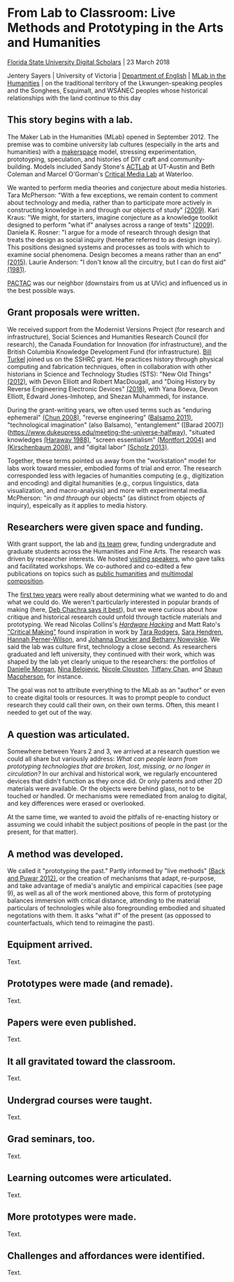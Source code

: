 # From Lab to Classroom: Live Methods and Prototyping in the Arts and Humanities

[Florida State University Digital Scholars](https://digitalscholars.wordpress.com/2018/03/10/prototyping-as-pedagogy/) | 23 March 2018 

Jentery Sayers | University of Victoria | [Department of English](https://www.uvic.ca/humanities/english/) | [MLab in the Humanities](http://maker.uvic.ca/) | on the traditional territory of the Lkwungen-speaking peoples and the Songhees, Esquimalt, and WSÁNEĆ peoples whose historical relationships with the land continue to this day

## This story begins with a lab.

The Maker Lab in the Humanities (MLab) opened in September 2012. The premise was to combine university lab cultures (especially in the arts and humanities) with a [makerspace](http://maker.uvic.ca/makerspace/) model, stressing experimentation, prototoyping, speculation, and histories of DIY craft and community-building. Models included Sandy Stone's [ACTLab](https://actlab.us/index.shtml) at UT-Austin and Beth Coleman and Marcel O'Gorman's [Critical Media Lab](http://criticalmedia.uwaterloo.ca/crimelab/) at Waterloo. 

We wanted to perform media theories and conjecture about media histories. Tara McPherson: "With a few exceptions, we remain content to comment about technology and media, rather than to participate more actively in constructing knowledge in and through our objects of study" [(2009)](https://muse.jhu.edu/article/257016/). Kari Kraus: "We might, for starters, imagine conjecture as a knowledge toolkit designed to perform "what if" analyses across a range of texts" [(2009)](http://www.digitalhumanities.org/dhq/vol/3/4/000069/000069.html). Daniela K. Rosner: "I argue for a mode of research through design that treats the design as social inquiry (hereafter referred to as design inquiry). This positions designed systems and processes as tools with which to examine social phenomena. Design becomes a means rather than an end" [(2015)](http://interactions.acm.org/archive/view/march-april-2015/reshaping-the-limits-of-design-in-hci). Laurie Anderson: "I don't know all the circuitry, but I can do first aid" [(1981)](https://books.google.ca/books?id=6BDrAAAAMAAJ&q=battcock+art+of+performance&dq=battcock+art+of+performance&hl=en&sa=X&ved=0ahUKEwjUmv_60ILaAhVIwGMKHYMzBxAQ6AEIKTAA).

[PACTAC](http://pactac.net/) was our neighbor (downstairs from us at UVic) and influenced us in the best possible ways. 

## Grant proposals were written.

We received support from the Modernist Versions Project (for research and infrastructure), Social Sciences and Humanities Research Council (for research), the Canada Foundation for Innovation (for infrastructure), and the British Columbia Knowledge Development Fund (for infrastructure). [Bill Turkel](https://williamjturkel.net/) joined us on the SSHRC grant. He practices history through physical computing and fabrication techniques, often in collaboration with other historians in Science and Technology Studies (STS): "New Old Things" [(2012)](http://www.cjc-online.ca/index.php/journal/article/view/2506), with Devon Elliott and Robert MacDougall, and "Doing History by Reverse Engineering Electronic Devices" [(2018)](https://muse.jhu.edu/chapter/2068861), with Yana Boeva, Devon Elliott, Edward Jones-Imhotep, and Shezan Muhammedi, for instance.  

During the grant-writing years, we often used terms such as "enduring ephemeral" [(Chun 2008)](http://www.jstor.org/stable/10.1086/595632), "reverse engineering" ([Balsamo 2011)](https://www.dukeupress.edu/designing-culture), "technological imagination" (also Balsamo), "entanglement" ([Barad 2007])(https://www.dukeupress.edu/meeting-the-universe-halfway), "situated knowledges [(Haraway 1988)](https://www.jstor.org/stable/3178066?seq=1#page_scan_tab_contents), "screen essentialism" [(Montfort 2004)](https://nickm.com/writing/essays/continuous_paper_mla.html) and [(Kirschenbaum 2008)](https://mitpress.mit.edu/books/mechanisms), and "digital labor" [(Scholz 2013)](https://www.routledge.com/Digital-Labor-The-Internet-as-Playground-and-Factory/Scholz/p/book/9780415896955). 

Together, these terms pointed us away from the "workstation" model for labs work toward messier, embodied forms of trial and error. The research corresponded less with legacies of humanities computing (e.g., digitization and encoding) and digital humanities (e.g., corpus linguistics, data visualization, and macro-analysis) and more with experimental media. McPherson: "*in and through* our objects" (as distinct from objects *of* inquiry), espeically as it applies to media history.  

## Researchers were given space and funding. 

With grant support, the lab and [its team](http://maker.uvic.ca/people/) grew, funding undergradute and graduate students across the Humanities and Fine Arts. The research was driven by researcher interests. We hosted [visiting speakers](http://maker.uvic.ca/kopas/), who gave talks and facilitated workshops. We co-authored and co-edited a few publications on topics such as [public humanities](http://maker.uvic.ca/nano/) and [multimodal composition](http://maker.uvic.ca/ijlm/). 

The [first two years](http://maker.uvic.ca/twoyears/) were really about determining what we wanted to do and what we could do. We weren't particularly interested in popular brands of making (here, [Deb Chachra says it best](https://www.theatlantic.com/technology/archive/2015/01/why-i-am-not-a-maker/384767/)), but we were curious about how critique and historical research could unfold through tacticle materials and prototyping. We read Nicolas Collins's [*Hardware Hacking*](http://www.nicolascollins.com/texts/originalhackingmanual.pdf) and Matt Rato's ["Critical Making"](https://www.tandfonline.com/doi/abs/10.1080/01972243.2011.583819?journalCode=utis20) found inspiration in work by [Tara Rodgers](http://www.analogtara.net/wp/), [Sara Hendren](https://ablersite.org/about/), [Hannah Perner-Wilson](http://highlowtech.org/publications/hannahMSthesis.pdf), and [Johanna Drucker and Bethany Nowviskie](http://digitalhumanities.org:3030/companion/view?docId=blackwell/9781405103213/9781405103213.xml&chunk.id=ss1-4-10). We said the lab was culture first, technology a close second. As researchers graduated and left university, they continued with their work, which was shaped by the lab yet clearly unique to the researchers: the portfolios of [Danielle Morgan](https://www.daniellemorgan.org/), [Nina Belojevic](https://ninabelojevic.wordpress.com/), [Nicole Clouston](http://nicoleclouston.com/), [Tiffany Chan](http://thisistiffanychan.com/), and [Shaun Macpherson](http://maker.uvic.ca/author/shaun/), for instance. 

The goal was not to attribute everything to the MLab as an "author" or even to create digital tools or resources. It was to prompt people to conduct research they could call their own, on their own terms. Often, this meant I needed to get out of the way.  

## A question was articulated. 

Somewhere between Years 2 and 3, we arrived at a research question we could all share but variously address: *What can people learn from prototyping technologies that are broken, lost, missing, or no longer in circulation?* In our archival and historical work, we regularly encountered devices that didn't function as they once did. Or only patents and other 2D materials were available. Or the objects were behind glass, not to be touched or handled. Or mechanisms were remediated from analog to digital, and key differences were erased or overlooked. 

At the same time, we wanted to avoid the pitfalls of re-enacting history or assuming we could inhabit the subject positions of people in the past (or the present, for that matter).  

## A method was developed.

We called it "prototyping the past." Partly informed by "live methods" [(Back and Puwar 2012)](http://journals.sagepub.com/doi/pdf/10.1111/j.1467-954X.2012.02114.x), or the creation of mechanisms that adapt, re-purpose, and take advantage of media's analytic and empirical capacities (see page 9), as well as all of the work mentioned above, this form of prototyping balances immersion with critical distance, attending to the material particulars of technologies while also foregrounding embodied and situated negotations with them. It asks "what if" of the present (as oppossed to counterfactuals, which tend to reimagine the past).

## Equipment arrived. 

Text.

## Prototypes were made (and remade).

Text.

## Papers were even published. 

Text.

## It all gravitated toward the classroom. 

Text.

## Undergrad courses were taught. 

Text.

## Grad seminars, too. 

Text.

## Learning outcomes were articulated. 

Text.

## More prototypes were made. 

Text.

## Challenges and affordances were identified.

Text.
